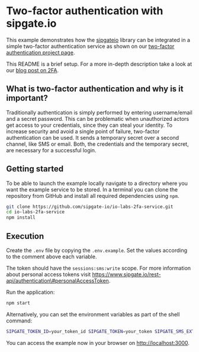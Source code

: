 # Two-factor authentication with sipgate.io

This example demonstrates how the [sipgateio](https://github.com/sipgate-io/sipgateio-node) library can be integrated in a simple two-factor authentication service as shown on our [two-factor authentication project page](https://www.sipgate.io/projects/2fa).

This README is a brief setup. For a more in-depth description take a look at our [blog post on 2FA](https://www.sipgate.io/blog/2fa).

## What is two-factor authentication and why is it important?

Traditionally authentication is simply performed by entering username/email and a secret password. This can be problematic when unauthorized actors get access to your credentials, since they can steal your identity.
To increase security and avoid a single point of failure, two-factor authentication can be used. It sends a temporary secret over a second channel, like SMS or email. Both, the credentials and the temporary secret, are necessary for a successful login.

## Getting started

To be able to launch the example locally navigate to a directory where you want the example service to be stored. In a terminal you can clone the repository from GitHub and install all required dependencies using `npm`.

```bash
git clone https://github.com/sipgate-io/io-labs-2fa-service.git
cd io-labs-2fa-service
npm install
```

## Execution

Create the `.env` file by copying the `.env.example`. Set the values according to the comment above each variable.

The token should have the `sessions:sms:write` scope. For more information about personal access tokens visit https://www.sipgate.io/rest-api/authentication\#personalAccessToken.

Run the application:

```bash
npm start
```

Alternatively, you can set the environment variables as part of the shell command:

```bash
SIPGATE_TOKEN_ID=your_token_id SIPGATE_TOKEN=your_token SIPGATE_SMS_EXTENSION=s0 npm start
```

You can access the example now in your browser on [http://localhost:3000](http://localhost:3000).
